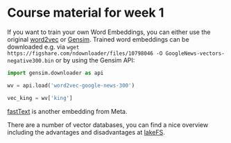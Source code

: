# Course material for week 1

If you want to train your own Word Embeddings, you can either use the original [word2vec](https://code.google.com/archive/p/word2vec/) 
or [Gensim](https://radimrehurek.com/gensim/). Trained word embeddings can be downloaded 
e.g. via `wget https://figshare.com/ndownloader/files/10798046 -O GoogleNews-vectors-negative300.bin` or by using the Gensim API:
``` python
import gensim.downloader as api

wv = api.load('word2vec-google-news-300')

vec_king = wv['king']
```

[fastText](https://fasttext.cc/) is another embedding from Meta.

There are a number of vector databases, you can find a nice overview including the advantages and disadvantages at 
[lakeFS](https://lakefs.io/blog/12-vector-databases-2023/).
